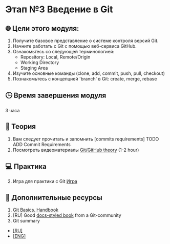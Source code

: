 # Этап №3 Введение в Git

## 🌐  Цели этого модуля:

1. Получите базовое представление о системе контроля версий Git.
2. Начните работать с Git с помощью веб-сервиса GitHub.
3. Ознакомьтесь со следующей терминологией:
   - Repository: Local, Remote/Origin
   - Working Directory
   - Staging Area
4. Изучите основные команды (clone, add, commit, push, pull, checkout)
5. Познакомьтесь с концепцией 'branch' в Git: create, merge, rebase

## 🕒 Время завершения модуля

3 часа  

## 📖 Теория

1. Вам следует прочитать и запомнить [commits requirements] TODO ADD Commit Requirements 
2. Посмотреть видеоматериалы [Git/GitHub theory](https://www.youtube.com/watch?v=zZBiln_2FhM) (1-2 hour) 

## 💻  Практика

2. Игра для практики с Git [Игра](https://learngitbranching.js.org)

## 📘 Дополнительные ресурсы

1. [Git Basics. Handbook](https://git-scm.com/book/en/v2/Getting-Started-About-Version-Control)
2. [RU] Good [docs-styled book](https://uleming.github.io/gitbook/index.html) from a Git-community
3.  Git summary
   - [[RU]](https://www.evernote.com/shard/s368/client/snv?noteGuid=b1359883-2b9e-419a-b9de-dd959fc05f05&noteKey=97c0f19486d851b3&sn=https%3A%2F%2Fwww.evernote.com%2Fshard%2Fs368%2Fsh%2Fb1359883-2b9e-419a-b9de-dd959fc05f05%2F97c0f19486d851b3&title=Git)
   - [[ENG]](https://cs.fyi/guide/git-cheatsheet)